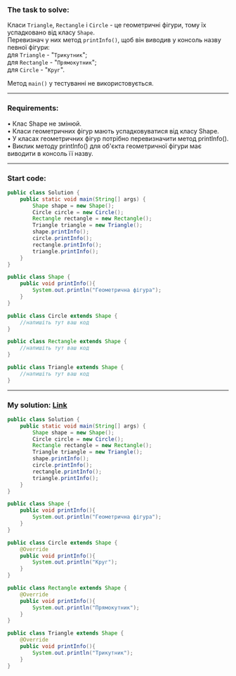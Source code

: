 ### **The task to solve:**  

Класи `Triangle`, `Rectangle` і `Circle` - це геометричні фігури, тому їх успадковано від класу `Shape`.  
Перевизнач у них метод `printInfo()`, щоб він виводив у консоль назву певної фігури:  
для `Triangle` - "`Трикутник`";  
для `Rectangle` - "`Прямокутник`";  
для `Circle` - "`Круг`".

Метод `main()` у тестуванні не використовується.

---

### **Requirements:**  

• Клас Shape не змінюй.  
• Класи геометричних фігур мають успадковуватися від класу Shape.  
• У класах геометричних фігур потрібно перевизначити метод printlnfo().  
• Виклик методу printlnfo() для об'єкта геометричної фігури має виводити в консоль її назву.

---

### **Start code:**  

```java
public class Solution {
    public static void main(String[] args) {
        Shape shape = new Shape();
        Circle circle = new Circle();
        Rectangle rectangle = new Rectangle();
        Triangle triangle = new Triangle();
        shape.printInfo();
        circle.printInfo();
        rectangle.printInfo();
        triangle.printInfo();
    }
}
```

```java
public class Shape {
    public void printInfo(){
        System.out.println("Геометрична фігура");
    }
}
```

```java
public class Circle extends Shape {
    //напишіть тут ваш код
}
```

```java
public class Rectangle extends Shape {
    //напишіть тут ваш код
}
```

```java
public class Triangle extends Shape {
    //напишіть тут ваш код
}
```

---

### **My solution: [Link](./src/)**  

```java
public class Solution {
    public static void main(String[] args) {
        Shape shape = new Shape();
        Circle circle = new Circle();
        Rectangle rectangle = new Rectangle();
        Triangle triangle = new Triangle();
        shape.printInfo();
        circle.printInfo();
        rectangle.printInfo();
        triangle.printInfo();
    }
}
```

```java
public class Shape {
    public void printInfo(){
        System.out.println("Геометрична фігура");
    }
}
```

```java
public class Circle extends Shape {
    @Override
    public void printInfo(){
        System.out.println("Круг");
    }
}
```

```java
public class Rectangle extends Shape {
    @Override
    public void printInfo(){
        System.out.println("Прямокутник");
    }
}
```

```java
public class Triangle extends Shape {
    @Override
    public void printInfo(){
        System.out.println("Трикутник");
    }
}
```
